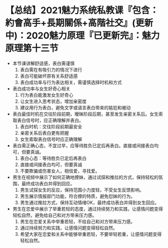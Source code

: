 # 【总结】2021魅力系统私教课『包含：約會高手+長期關係+高階社交』(更新中)：2020魅力原理『已更新完』：魅力原理第十三节

-   本节课讲解舒适感，表白需谨慎
    1.  表白需在有吸引力的情况下进行
    2.  表白可能破坏原有关系舒适感
    3.  表白成功率与行为表达相关，需谨慎选择时机和方式
-   表白成功率与女生好奇心相关
    1.  行为表白能激发女生好奇心
    2.  让女生进入思考状态，增加亲密度
    3.  建议用行为表白，避免文字或语言表白带来的尴尬和被动
-   表白最佳时机在交往阶段前期，暧昧阶段后期，甚至发生亲密关系后。女生索取表白信号时，应正确理解并表白。
    1.  表白时机：交往阶段前期最安全
    2.  亲密关系后表白更有把握
    3.  女生索取表白信号时应正确理解
-   表白需正确心态，不宜过早，应等待胜负已定后再表白。直接或间接表白均可，但要真诚。
    1.  表白心态：等待胜负已定后再表白
    2.  直接或间接表白均可，但要真诚
    3.  不要欺骗或伤害女人，相信爱，寻找爱。
-   男生在视频中展示了如何正确地撩妹，通过试探和推拉的方式，保持轻松的氛围，最终成功表白并得到回应。
    1.  男生试探女生的反应，保持范围小力度轻，不受女生反馈影响。
    2.  男生展示情报部门功能，符合撩的特质，避免怼妹的行为。
    3.  男生通过推拉方式，保持互动情绪OK，最终成功表白并得到女生回应。
-   男生在恋爱中展示了举重若轻的态度，通过持续努力和实践，让感情问题变得轻松自然，避免给自己和对方带来压力感。
    1.  男生在恋爱关系中举重若轻，不给自己和对方带来压力感。
    2.  通过持续努力和实践，让感情问题变得轻松自然。
    3.  希望大家在恋爱和关系中能够举重若轻，不要举轻若重，让感情问题变得轻松自然。